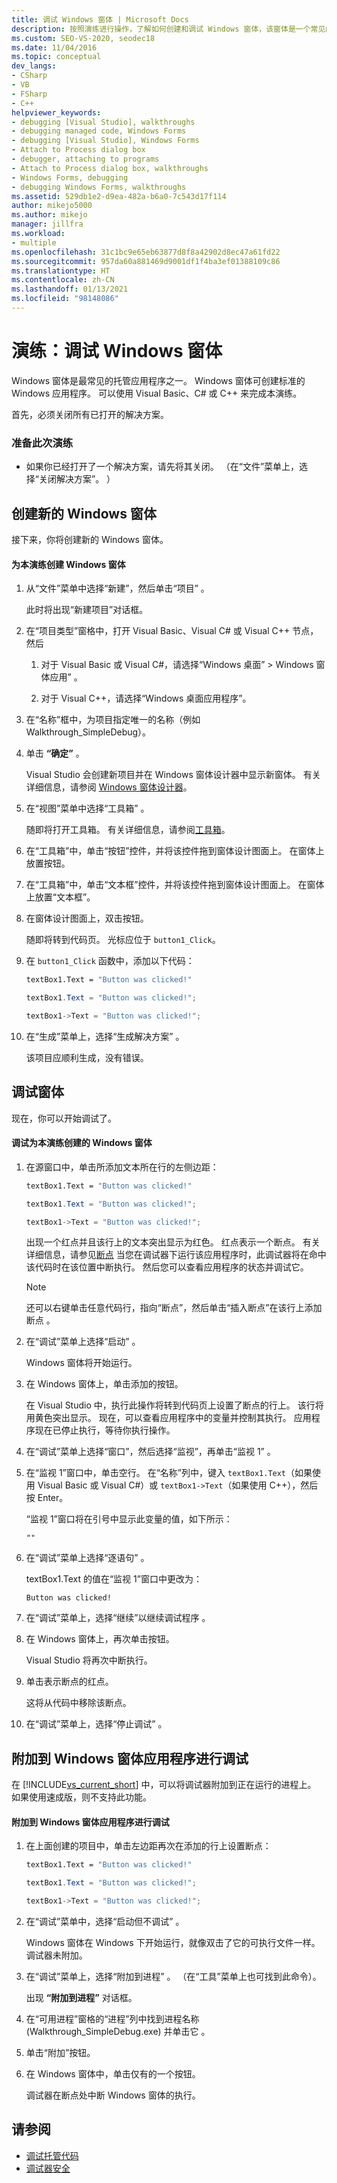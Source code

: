 ```yaml
---
title: 调试 Windows 窗体 | Microsoft Docs
description: 按照演练进行操作，了解如何创建和调试 Windows 窗体，该窗体是一个常见的托管应用程序。 可以使用 C#、Visual Basic、C++ 或 F#。
ms.custom: SEO-VS-2020, seodec18
ms.date: 11/04/2016
ms.topic: conceptual
dev_langs:
- CSharp
- VB
- FSharp
- C++
helpviewer_keywords:
- debugging [Visual Studio], walkthroughs
- debugging managed code, Windows Forms
- debugging [Visual Studio], Windows Forms
- Attach to Process dialog box
- debugger, attaching to programs
- Attach to Process dialog box, walkthroughs
- Windows Forms, debugging
- debugging Windows Forms, walkthroughs
ms.assetid: 529db1e2-d9ea-482a-b6a0-7c543d17f114
author: mikejo5000
ms.author: mikejo
manager: jillfra
ms.workload:
- multiple
ms.openlocfilehash: 31c1bc9e65eb63877d8f8a42902d8ec47a61fd22
ms.sourcegitcommit: 957da60a881469d9001df1f4ba3ef01388109c86
ms.translationtype: HT
ms.contentlocale: zh-CN
ms.lasthandoff: 01/13/2021
ms.locfileid: "98148086"
---
```

# <a name="walkthrough-debugging-a-windows-form"></a>演练：调试 Windows 窗体
Windows 窗体是最常见的托管应用程序之一。 Windows 窗体可创建标准的 Windows 应用程序。 可以使用 Visual Basic、C# 或 C++ 来完成本演练。

 首先，必须关闭所有已打开的解决方案。

### <a name="to-prepare-for-this-walkthrough"></a>准备此次演练

- 如果你已经打开了一个解决方案，请先将其关闭。 （在“文件”菜单上，选择“关闭解决方案”。 ）

## <a name="create-a-new-windows-form"></a>创建新的 Windows 窗体
 接下来，你将创建新的 Windows 窗体。

#### <a name="to-create-the-windows-form-for-this-walkthrough"></a>为本演练创建 Windows 窗体

1. 从“文件”菜单中选择“新建”，然后单击“项目”  。

     此时将出现“新建项目”对话框。

2. 在“项目类型”窗格中，打开 Visual Basic、Visual C# 或 Visual C++ 节点，然后  

    1. 对于 Visual Basic 或 Visual C#，请选择“Windows 桌面” > Windows 窗体应用” 。

    2. 对于 Visual C++，请选择“Windows 桌面应用程序”。

3. 在“名称”框中，为项目指定唯一的名称（例如 Walkthrough_SimpleDebug）。

4. 单击 **“确定”** 。

     Visual Studio 会创建新项目并在 Windows 窗体设计器中显示新窗体。 有关详细信息，请参阅 [Windows 窗体设计器](/previous-versions/visualstudio/visual-studio-2010/e06hs424\(v\=vs.100\))。

5. 在“视图”菜单中选择“工具箱” 。

     随即将打开工具箱。 有关详细信息，请参阅[工具箱](../ide/reference/toolbox.md)。

6. 在“工具箱”中，单击“按钮”控件，并将该控件拖到窗体设计图面上。 在窗体上放置按钮。

7. 在“工具箱”中，单击“文本框”控件，并将该控件拖到窗体设计图面上。 在窗体上放置“文本框”。

8. 在窗体设计图面上，双击按钮。

     随即将转到代码页。 光标应位于 `button1_Click`。

10. 在 `button1_Click` 函数中，添加以下代码：

    ```vb
    textBox1.Text = "Button was clicked!"
    ```

    ```csharp
    textBox1.Text = "Button was clicked!";
    ```

    ```cpp
    textBox1->Text = "Button was clicked!";
    ```

11. 在“生成”菜单上，选择“生成解决方案” 。

     该项目应顺利生成，没有错误。

## <a name="debug-your-form"></a>调试窗体
 现在，你可以开始调试了。

#### <a name="to-debug-the-windows-form-created-for-this-walkthrough"></a>调试为本演练创建的 Windows 窗体

1. 在源窗口中，单击所添加文本所在行的左侧边距：

     ```vb
    textBox1.Text = "Button was clicked!"
    ```

    ```csharp
    textBox1.Text = "Button was clicked!";
    ```

    ```cpp
    textBox1->Text = "Button was clicked!";
    ```

     出现一个红点并且该行上的文本突出显示为红色。 红点表示一个断点。 有关详细信息，请参见[断点](/previous-versions/ktf38f66(v=vs.100)) 当您在调试器下运行该应用程序时，此调试器将在命中该代码时在该位置中断执行。 然后您可以查看应用程序的状态并调试它。

    > [!NOTE]
    > 还可以右键单击任意代码行，指向“断点”，然后单击“插入断点”在该行上添加断点 。

2. 在“调试”菜单上选择“启动” 。

     Windows 窗体将开始运行。

3. 在 Windows 窗体上，单击添加的按钮。

     在 Visual Studio 中，执行此操作将转到代码页上设置了断点的行上。 该行将用黄色突出显示。 现在，可以查看应用程序中的变量并控制其执行。 应用程序现在已停止执行，等待你执行操作。

4. 在“调试”菜单上选择“窗口”，然后选择“监视”，再单击“监视 1”   。

5. 在“监视 1”窗口中，单击空行。 在“名称”列中，键入 `textBox1.Text`（如果使用 Visual Basic 或 Visual C#）或 `textBox1->Text`（如果使用 C++），然后按 Enter。

     “监视 1”窗口将在引号中显示此变量的值，如下所示：

    `""`

6. 在“调试”菜单上选择“逐语句” 。

     textBox1.Text 的值在“监视 1”窗口中更改为：

    `Button was clicked!`

7. 在“调试”菜单上，选择“继续”以继续调试程序 。

8. 在 Windows 窗体上，再次单击按钮。

     Visual Studio 将再次中断执行。

9. 单击表示断点的红点。

     这将从代码中移除该断点。

10. 在“调试”菜单上，选择“停止调试” 。

## <a name="attach-to-your-windows-form-application-for-debugging"></a>附加到 Windows 窗体应用程序进行调试
 在 [!INCLUDE[vs_current_short](../code-quality/includes/vs_current_short_md.md)] 中，可以将调试器附加到正在运行的进程上。 如果使用速成版，则不支持此功能。

#### <a name="to-attach-to-the-windows-form-application-for-debugging"></a>附加到 Windows 窗体应用程序进行调试

1. 在上面创建的项目中，单击左边距再次在添加的行上设置断点：

     ```vb
    textBox1.Text = "Button was clicked!"
    ```

    ```csharp
    textBox1.Text = "Button was clicked!";
    ```

    ```cpp
    textBox1->Text = "Button was clicked!";
    ```

2. 在“调试”菜单中，选择“启动但不调试” 。

     Windows 窗体在 Windows 下开始运行，就像双击了它的可执行文件一样。 调试器未附加。

3. 在“调试”菜单上，选择“附加到进程” 。 （在“工具”菜单上也可找到此命令）。

     出现 **“附加到进程”** 对话框。

4. 在“可用进程”窗格的“进程”列中找到进程名称 (Walkthrough_SimpleDebug.exe) 并单击它 。

5. 单击“附加”按钮。

6. 在 Windows 窗体中，单击仅有的一个按钮。

     调试器在断点处中断 Windows 窗体的执行。

## <a name="see-also"></a>请参阅
- [调试托管代码](../debugger/debugging-managed-code.md)
- [调试器安全](../debugger/debugger-security.md)